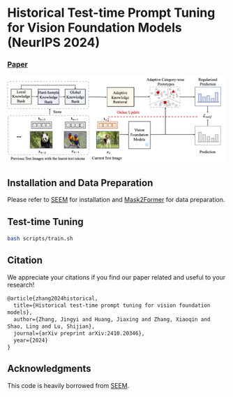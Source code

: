 # Historical Test-time Prompt Tuning for Vision Foundation Models (NeurIPS 2024)

### [Paper](https://arxiv.org/pdf/2410.20346)

![overview](docs/arch.png)

## Installation and Data Preparation

Please refer to [SEEM](https://github.com/UX-Decoder/Segment-Everything-Everywhere-All-At-Once) for installation and [Mask2Former](https://github.com/facebookresearch/Mask2Former/tree/main/datasets) for data preparation.


## Test-time Tuning

```sh
bash scripts/train.sh
```

## Citation
We appreciate your citations if you find our paper related and useful to your research!
```
@article{zhang2024historical,
  title={Historical test-time prompt tuning for vision foundation models},
  author={Zhang, Jingyi and Huang, Jiaxing and Zhang, Xiaoqin and Shao, Ling and Lu, Shijian},
  journal={arXiv preprint arXiv:2410.20346},
  year={2024}
}
```


## Acknowledgments
This code is heavily borrowed from [SEEM](https://github.com/UX-Decoder/Segment-Everything-Everywhere-All-At-Once).
